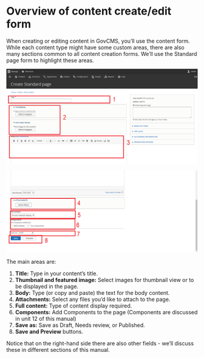 # Overview of content create/edit form

When creating or editing content in GovCMS, you’ll use the content form. While each content type might have some custom areas, there are also many sections common to all content creation forms. We’ll use the Standard page form to highlight these areas.

![](../.gitbook/assets/20%20%282%29%20%282%29%20%281%29.png)

![](../.gitbook/assets/21%20%282%29%20%282%29%20%281%29.png)

The main areas are:

1. **Title:** Type in your content’s title.
2. **Thumbnail and featured image:** Select images for thumbnail view or to be displayed in the page.
3. **Body:** Type \(or copy and paste\) the text for the body content.
4. **Attachments:** Select any files you’d like to attach to the page.
5. **Full content:** Type of content display required.
6. **Components:** Add Components to the page \(Components are discussed in unit 12 of this manual\)
7. **Save as:** Save as Draft, Needs review, or Published.
8. **Save and Preview** buttons.

Notice that on the right-hand side there are also other fields - we’ll discuss these in different sections of this manual.

